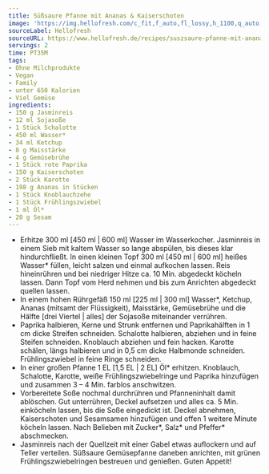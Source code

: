 ```yaml
---
title: Süßsaure Pfanne mit Ananas & Kaiserschoten
image: 'https://img.hellofresh.com/c_fit,f_auto,fl_lossy,h_1100,q_auto,w_2600/hellofresh_s3/image/suszsaure-pfanne-mit-ananas-kaiserschoten-411bebf4.jpg'
sourceLabel: Hellofresh
sourceURL: https://www.hellofresh.de/recipes/suszsaure-pfanne-mit-ananas-kaiserschoten-63282e4b688e87d335076de1
servings: 2
time: PT35M
tags:
- Ohne Milchprodukte
- Vegan
- Family
- unter 650 Kalorien
- Viel Gemüse
ingredients:
- 150 g Jasminreis
- 12 ml Sojasoße
- 1 Stück Schalotte
- 450 ml Wasser*
- 34 ml Ketchup
- 8 g Maisstärke
- 4 g Gemüsebrühe
- 1 Stück rote Paprika
- 150 g Kaiserschoten
- 2 Stück Karotte
- 198 g Ananas in Stücken
- 1 Stück Knoblauchzehe
- 1 Stück Frühlingszwiebel
- 1 ml Öl*
- 20 g Sesam
---
```


- Erhitze 300 ml [450 ml | 600 ml] Wasser im Wasserkocher. Jasminreis in einem Sieb mit kaltem Wasser so lange abspülen, bis dieses klar hindurchfließt.  In einen kleinen Topf 300 ml [450 ml | 600 ml] heißes Wasser\* füllen, leicht salzen und einmal aufkochen lassen. Reis hineinrühren und bei niedriger Hitze ca. 10 Min. abgedeckt köcheln lassen. Dann Topf vom Herd nehmen und bis zum Anrichten abgedeckt quellen lassen.
- In einem hohen Rührgefäß 150 ml [225 ml | 300 ml] Wasser\*, Ketchup, Ananas (mitsamt der Flüssigkeit), Maisstärke, Gemüsebrühe und die Hälfte [drei Viertel | alles] der Sojasoße miteinander verrühren.
- Paprika halbieren, Kerne und Strunk entfernen und Paprikahälften in 1 cm dicke Streifen schneiden.  Schalotte halbieren, abziehen und in feine Steifen schneiden.  Knoblauch abziehen und fein hacken.  Karotte schälen, längs halbieren und in 0,5 cm dicke Halbmonde schneiden.  Frühlingszwiebel in feine Ringe schneiden.
- In einer großen Pfanne 1 EL [1,5 EL | 2 EL] Öl\* erhitzen. Knoblauch, Schalotte, Karotte, weiße Frühlingszwiebelringe und Paprika hinzufügen und zusammen 3 – 4 Min. farblos anschwitzen.
- Vorbereitete Soße nochmal durchrühren und Pfanneninhalt damit ablöschen. Gut unterrühren, Deckel aufsetzen und alles ca. 5 Min. einköcheln lassen, bis die Soße eingedickt ist.  Deckel abnehmen, Kaiserschoten und Sesamsamen hinzufügen und offen 1 weitere Minute köcheln lassen.  Nach Belieben mit Zucker\*, Salz\* und Pfeffer\* abschmecken.
- Jasminreis nach der Quellzeit mit einer Gabel etwas auflockern und auf Teller verteilen. Süßsaure Gemüsepfanne daneben anrichten, mit grünen Frühlingszwiebelringen bestreuen und genießen.  Guten Appetit!
